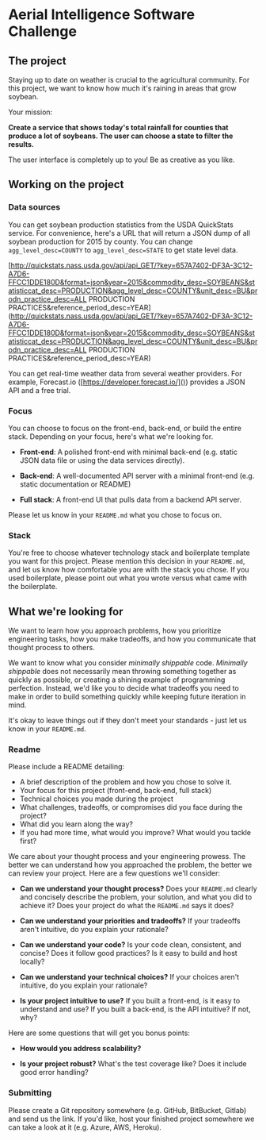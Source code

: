 # Aerial Intelligence Software Challenge

## The project

Staying up to date on weather is crucial to the agricultural community. For this project, we want to know how much it's raining in areas that grow soybean.

Your mission:

**Create a service that shows today's total rainfall for counties that produce a lot of soybeans. The user can choose a state to filter the results.**

The user interface is completely up to you! Be as creative as you like.

## Working on the project

### Data sources

You can get soybean production statistics from the USDA QuickStats service. For convenience, here's a URL that will return a JSON dump of all soybean production for 2015 by county. You can change `agg_level_desc=COUNTY` to `agg_level_desc=STATE` to get state level data.

[http://quickstats.nass.usda.gov/api/api_GET/?key=657A7402-DF3A-3C12-A7D6-FFCC1DDE180D&format=json&year=2015&commodity_desc=SOYBEANS&statisticcat_desc=PRODUCTION&agg_level_desc=COUNTY&unit_desc=BU&prodn_practice_desc=ALL PRODUCTION PRACTICES&reference_period_desc=YEAR](http://quickstats.nass.usda.gov/api/api_GET/?key=657A7402-DF3A-3C12-A7D6-FFCC1DDE180D&format=json&year=2015&commodity_desc=SOYBEANS&statisticcat_desc=PRODUCTION&agg_level_desc=COUNTY&unit_desc=BU&prodn_practice_desc=ALL PRODUCTION PRACTICES&reference_period_desc=YEAR)

You can get real-time weather data from several weather providers. For example, Forecast.io ([https://developer.forecast.io/]()) provides a JSON API and a free trial.

### Focus

You can choose to focus on the front-end, back-end, or build the entire stack. Depending on your focus, here's what we're looking for.

- **Front-end**: A polished front-end with minimal back-end (e.g. static JSON data file or using the data services directly).

- **Back-end**: A well-documented API server with a minimal front-end (e.g. static documentation or README)

- **Full stack**: A front-end UI that pulls data from a backend API server.

Please let us know in your `README.md` what you chose to focus on.

### Stack

You're free to choose whatever technology stack and boilerplate template you want for this project. Please mention this decision in your `README.md`, and let us know how comfortable you are with the stack you chose. If you used boilerplate, please point out what you wrote versus what came with the boilerplate.

## What we're looking for

We want to learn how you approach problems, how you prioritize engineering tasks, how you make tradeoffs, and how you communicate that thought process to others.

We want to know what you consider *minimally shippable* code. *Minimally shippable* does not necessarily mean throwing something together as quickly as possible, or creating a shining example of programming perfection. Instead, we'd like you to decide what tradeoffs you need to make in order to build something quickly while keeping future iteration in mind.

It's okay to leave things out if they don't meet your standards - just let us know in your `README.md`.

### Readme

Please include a README detailing:

- A brief description of the problem and how you chose to solve it.
- Your focus for this project (front-end, back-end, full stack)
- Technical choices you made during the project
- What challenges, tradeoffs, or compromises did you face during the project?
- What did you learn along the way?
- If you had more time, what would you improve? What would you tackle first?

We care about your thought process and your engineering prowess. The better we can understand how you approached the problem, the better we can review your project. Here are a few questions we'll consider:

- **Can we understand your thought process?** Does your `README.md` clearly and concisely describe the problem, your solution, and what you did to achieve it? Does your project do what the `README.md` says it does?

- **Can we understand your priorities and tradeoffs?** If your tradeoffs aren't intuitive, do you explain your rationale?

- **Can we understand your code?** Is your code clean, consistent, and concise? Does it follow good practices? Is it easy to build and host locally?

- **Can we understand your technical choices?** If your choices aren't intuitive, do you explain your rationale?

- **Is your project intuitive to use?** If you built a front-end, is it easy to understand and use? If you built a back-end, is the API intuitive? If not, why?

Here are some questions that will get you bonus points:

- **How would you address scalability?**

- **Is your project robust?** What's the test coverage like? Does it include good error handling?

### Submitting

Please create a Git repository somewhere (e.g. GitHub, BitBucket, Gitlab) and send us the link. If you'd like, host your finished project somewhere we can take a look at it (e.g. Azure, AWS, Heroku).
